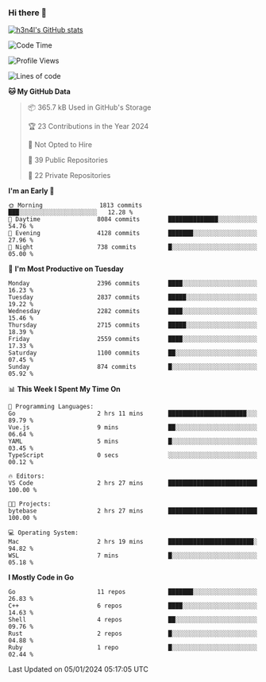 ### Hi there 👋

[![h3n4l's GitHub stats](https://github-readme-stats.vercel.app/api?username=h3n4l&count_private=true&show_icons=true&theme=radical)](https://github.com/h3n4l/github-readme-stats)

<!--START_SECTION:waka-->
![Code Time](http://img.shields.io/badge/Code%20Time-1%2C827%20hrs%2036%20mins-blue)

![Profile Views](http://img.shields.io/badge/Profile%20Views-0-blue)

![Lines of code](https://img.shields.io/badge/From%20Hello%20World%20I%27ve%20Written-3.9%20million%20lines%20of%20code-blue)

**🐱 My GitHub Data** 

> 📦 365.7 kB Used in GitHub's Storage 
 > 
> 🏆 23 Contributions in the Year 2024
 > 
> 🚫 Not Opted to Hire
 > 
> 📜 39 Public Repositories 
 > 
> 🔑 22 Private Repositories 
 > 
**I'm an Early 🐤** 

```text
🌞 Morning                1813 commits        ███░░░░░░░░░░░░░░░░░░░░░░   12.28 % 
🌆 Daytime                8084 commits        ██████████████░░░░░░░░░░░   54.76 % 
🌃 Evening                4128 commits        ███████░░░░░░░░░░░░░░░░░░   27.96 % 
🌙 Night                  738 commits         █░░░░░░░░░░░░░░░░░░░░░░░░   05.00 % 
```
📅 **I'm Most Productive on Tuesday** 

```text
Monday                   2396 commits        ████░░░░░░░░░░░░░░░░░░░░░   16.23 % 
Tuesday                  2837 commits        █████░░░░░░░░░░░░░░░░░░░░   19.22 % 
Wednesday                2282 commits        ████░░░░░░░░░░░░░░░░░░░░░   15.46 % 
Thursday                 2715 commits        █████░░░░░░░░░░░░░░░░░░░░   18.39 % 
Friday                   2559 commits        ████░░░░░░░░░░░░░░░░░░░░░   17.33 % 
Saturday                 1100 commits        ██░░░░░░░░░░░░░░░░░░░░░░░   07.45 % 
Sunday                   874 commits         █░░░░░░░░░░░░░░░░░░░░░░░░   05.92 % 
```


📊 **This Week I Spent My Time On** 

```text
💬 Programming Languages: 
Go                       2 hrs 11 mins       ██████████████████████░░░   89.79 % 
Vue.js                   9 mins              ██░░░░░░░░░░░░░░░░░░░░░░░   06.64 % 
YAML                     5 mins              █░░░░░░░░░░░░░░░░░░░░░░░░   03.45 % 
TypeScript               0 secs              ░░░░░░░░░░░░░░░░░░░░░░░░░   00.12 % 

🔥 Editors: 
VS Code                  2 hrs 27 mins       █████████████████████████   100.00 % 

🐱‍💻 Projects: 
bytebase                 2 hrs 27 mins       █████████████████████████   100.00 % 

💻 Operating System: 
Mac                      2 hrs 19 mins       ████████████████████████░   94.82 % 
WSL                      7 mins              █░░░░░░░░░░░░░░░░░░░░░░░░   05.18 % 
```

**I Mostly Code in Go** 

```text
Go                       11 repos            ███████░░░░░░░░░░░░░░░░░░   26.83 % 
C++                      6 repos             ████░░░░░░░░░░░░░░░░░░░░░   14.63 % 
Shell                    4 repos             ██░░░░░░░░░░░░░░░░░░░░░░░   09.76 % 
Rust                     2 repos             █░░░░░░░░░░░░░░░░░░░░░░░░   04.88 % 
Ruby                     1 repo              █░░░░░░░░░░░░░░░░░░░░░░░░   02.44 % 
```




 Last Updated on 05/01/2024 05:17:05 UTC
<!--END_SECTION:waka-->

